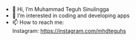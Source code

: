 - 👋 Hi, I’m Muhammad Teguh Sinulingga
- 👀 I’m interested in coding and developing apps
- 📫 How to reach me:  
      Instagram: https://instagram.com/mhdteguhs

